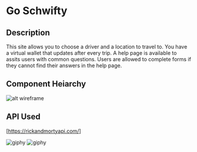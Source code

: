 # Go Schwifty

## Description
This site allows you to choose a driver and a location to travel to.
You have a virtual wallet that updates after every trip.
A help page is available to assits users with common questions.
Users are allowed to complete forms if they cannot find their answers in the help page.


## Component Heiarchy
![alt wireframe](https://i.imgur.com/ZTGDKHF.png)

## API Used
[https://rickandmortyapi.com/]

![giphy](https://media.giphy.com/media/cNqQXgpAiOx78Yya9j/giphy.gif)
![giphy](https://media.giphy.com/media/hW3u3qFMcW9sSrx3M1/giphy.gif)
